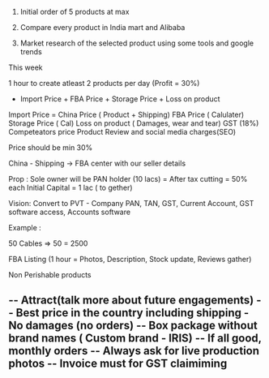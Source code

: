 1. Initial order of 5 products at max

2. Compare every product in India mart and Alibaba

3. Market research of the selected product using some tools and google trends



This week 

 1 hour to create atleast 2 products per day (Profit = 30%)
 - Import Price + FBA Price + Storage Price + Loss on product

Import Price = China Price ( Product + Shipping)
FBA Price ( Calulater)
Storage Price ( Cal)
Loss on product ( Damages, wear and tear)
GST (18%)
Competeators price
Product Review and social media charges(SEO)

Price should be min 30%


China - Shipping -> FBA center with our seller details




Prop : Sole owner will be PAN holder (10 lacs) = After tax cutting = 50% each
Initial Capital = 1 lac ( to gether)


Vision:
Convert to PVT - Company PAN, TAN, GST, Current Account, GST software access, Accounts software



Example :

50 Cables => 50 = 2500

FBA Listing (1 hour = Photos, Description, Stock update, Reviews gather)

Non Perishable products 



-- Attract(talk more about future engagements)
-- Best price in the country including shipping - No damages (no orders)
-- Box package without brand names ( Custom brand - IRIS)
-- If all good, monthly orders
-- Always ask for live production photos
-- Invoice must for GST claimiming
-- 
